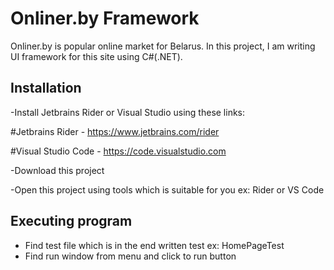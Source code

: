 
# Onliner.by Framework

Onliner.by is popular online market for Belarus. In this project, I am writing UI framework for this site using C#(.NET).
## Installation

-Install Jetbrains Rider or Visual Studio using these links:

#Jetbrains Rider - https://www.jetbrains.com/rider

#Visual Studio Code - https://code.visualstudio.com

-Download this project

-Open this project using tools which is suitable for you ex: Rider or VS Code

## Executing program

- Find test file which is in the end written test ex: HomePageTest
- Find run window from menu and click to run button
